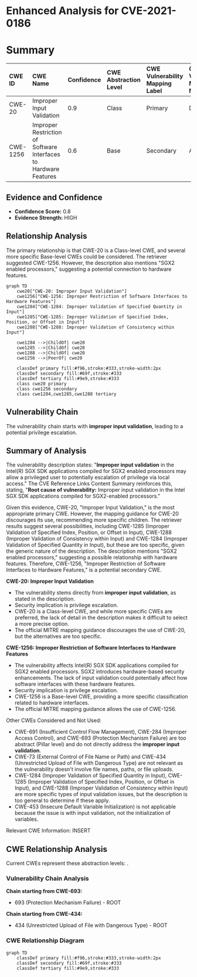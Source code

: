 # Enhanced Analysis for CVE-2021-0186

# Summary
| CWE ID  | CWE Name                                                        | Confidence | CWE Abstraction Level | CWE Vulnerability Mapping Label | CWE-Vulnerability Mapping Notes |
| :-------- | :-------------------------------------------------------------- | :--------- | :---------------------- | :------------------------------ | :------------------------------ |
| CWE-20  | Improper Input Validation                                       | 0.9        | Class                   | Primary                           | Discouraged                    |
| CWE-1256 | Improper Restriction of Software Interfaces to Hardware Features | 0.6        | Base                    | Secondary                        | Allowed                        |

## Evidence and Confidence

*   **Confidence Score:** 0.8
*   **Evidence Strength:** HIGH

## Relationship Analysis
The primary relationship is that CWE-20 is a Class-level CWE, and several more specific Base-level CWEs could be considered. The retriever suggested CWE-1256. However, the description also mentions "SGX2 enabled processors," suggesting a potential connection to hardware features.
```mermaid
graph TD
    cwe20["CWE-20: Improper Input Validation"]
    cwe1256["CWE-1256: Improper Restriction of Software Interfaces to Hardware Features"]
    cwe1284["CWE-1284: Improper Validation of Specified Quantity in Input"]
    cwe1285["CWE-1285: Improper Validation of Specified Index, Position, or Offset in Input"]
    cwe1288["CWE-1288: Improper Validation of Consistency within Input"]

    cwe1284 -->|ChildOf| cwe20
    cwe1285 -->|ChildOf| cwe20
    cwe1288 -->|ChildOf| cwe20
    cwe1256 -->|PeerOf| cwe20

    classDef primary fill:#f96,stroke:#333,stroke-width:2px
    classDef secondary fill:#69f,stroke:#333
    classDef tertiary fill:#9e9,stroke:#333
    class cwe20 primary
    class cwe1256 secondary
    class cwe1284,cwe1285,cwe1288 tertiary
```

## Vulnerability Chain
The vulnerability chain starts with **improper input validation**, leading to a potential privilege escalation.

## Summary of Analysis
The vulnerability description states: "**Improper input validation** in the Intel(R) SGX SDK applications compiled for SGX2 enabled processors may allow a privileged user to potentially escalation of privilege via local access." The CVE Reference Links Content Summary reinforces this, stating, "**Root cause of vulnerability:** Improper input validation in the Intel SGX SDK applications compiled for SGX2-enabled processors."

Given this evidence, CWE-20, "Improper Input Validation," is the most appropriate primary CWE. However, the mapping guidance for CWE-20 discourages its use, recommending more specific children. The retriever results suggest several possibilities, including CWE-1285 (Improper Validation of Specified Index, Position, or Offset in Input), CWE-1288 (Improper Validation of Consistency within Input) and CWE-1284 (Improper Validation of Specified Quantity in Input), but these are too specific, given the generic nature of the description. The description mentions "SGX2 enabled processors," suggesting a possible relationship with hardware features. Therefore, CWE-1256, "Improper Restriction of Software Interfaces to Hardware Features," is a potential secondary CWE.

**CWE-20: Improper Input Validation**
*   The vulnerability stems directly from **improper input validation**, as stated in the description.
*   Security implication is privilege escalation.
*   CWE-20 is a Class-level CWE, and while more specific CWEs are preferred, the lack of detail in the description makes it difficult to select a more precise option.
*   The official MITRE mapping guidance discourages the use of CWE-20, but the alternatives are too specific.

**CWE-1256: Improper Restriction of Software Interfaces to Hardware Features**
*   The vulnerability affects Intel(R) SGX SDK applications compiled for SGX2 enabled processors. SGX2 introduces hardware-based security enhancements. The lack of input validation could potentially affect how software interfaces with these hardware features.
*   Security implication is privilege escalation.
*   CWE-1256 is a Base-level CWE, providing a more specific classification related to hardware interfaces.
*   The official MITRE mapping guidance allows the use of CWE-1256.

Other CWEs Considered and Not Used:

*   CWE-691 (Insufficient Control Flow Management), CWE-284 (Improper Access Control), and CWE-693 (Protection Mechanism Failure) are too abstract (Pillar level) and do not directly address the **improper input validation**.
*   CWE-73 (External Control of File Name or Path) and CWE-434 (Unrestricted Upload of File with Dangerous Type) are not relevant as the vulnerability doesn't involve file names, paths, or file uploads.
*   CWE-1284 (Improper Validation of Specified Quantity in Input), CWE-1285 (Improper Validation of Specified Index, Position, or Offset in Input), and CWE-1288 (Improper Validation of Consistency within Input) are more specific types of input validation issues, but the description is too general to determine if these apply.
*   CWE-453 (Insecure Default Variable Initialization) is not applicable because the issue is with input validation, not the initialization of variables.

Relevant CWE Information:
INSERT


## CWE Relationship Analysis

Current CWEs represent these abstraction levels: .


### Vulnerability Chain Analysis

**Chain starting from CWE-693:**
- 693 (Protection Mechanism Failure) - ROOT


**Chain starting from CWE-434:**
- 434 (Unrestricted Upload of File with Dangerous Type) - ROOT



### CWE Relationship Diagram

```mermaid
graph TD
    classDef primary fill:#f96,stroke:#333,stroke-width:2px
    classDef secondary fill:#69f,stroke:#333
    classDef tertiary fill:#9e9,stroke:#333
```